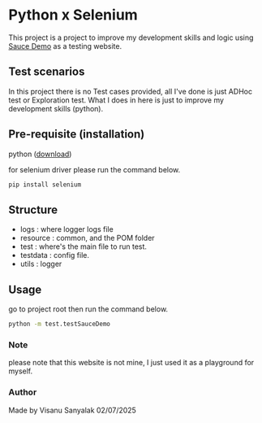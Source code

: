# Python x Selenium
This project is a project to improve my development skills and logic using [Sauce Demo](https://www.saucedemo.com/) as a testing website.

## Test scenarios
In this project there is no Test cases provided, all I've done is just ADHoc test or Exploration test.
What I does in here is just to improve my development skills (python).

## Pre-requisite (installation)
python ([download](https://www.python.org/downloads/))

for selenium driver please run the command below.
```bash
pip install selenium
```
## Structure
- logs : where logger logs file
- resource : common, and the POM folder
- test : where's the main file to run test.
- testdata : config file.
- utils : logger

## Usage
go to project root then run the command below.
```bash
python -m test.testSauceDemo
```

### Note 
please note that this website is not mine, I just used it as a playground for myself.

### Author
Made by Visanu Sanyalak 02/07/2025
